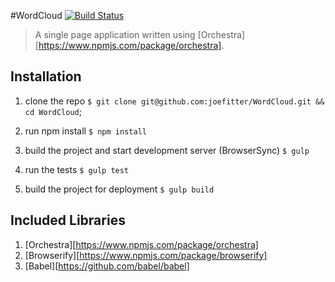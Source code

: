 #WordCloud [![Build Status](https://travis-ci.org/joefitter/WordCloud.svg?branch=master)](https://travis-ci.org/joefitter/WordCloud)

> A single page application written using [Orchestra][https://www.npmjs.com/package/orchestra].

## Installation

1. clone the repo
`$ git clone git@github.com:joefitter/WordCloud.git && cd WordCloud`;

2. run npm install
`$ npm install`

3. build the project and start development server (BrowserSync)
`$ gulp`

4. run the tests
`$ gulp test`

5. build the project for deployment
`$ gulp build`

## Included Libraries

1. [Orchestra][https://www.npmjs.com/package/orchestra]
2. [Browserify][https://www.npmjs.com/package/browserify]
3. [Babel][https://github.com/babel/babel]
